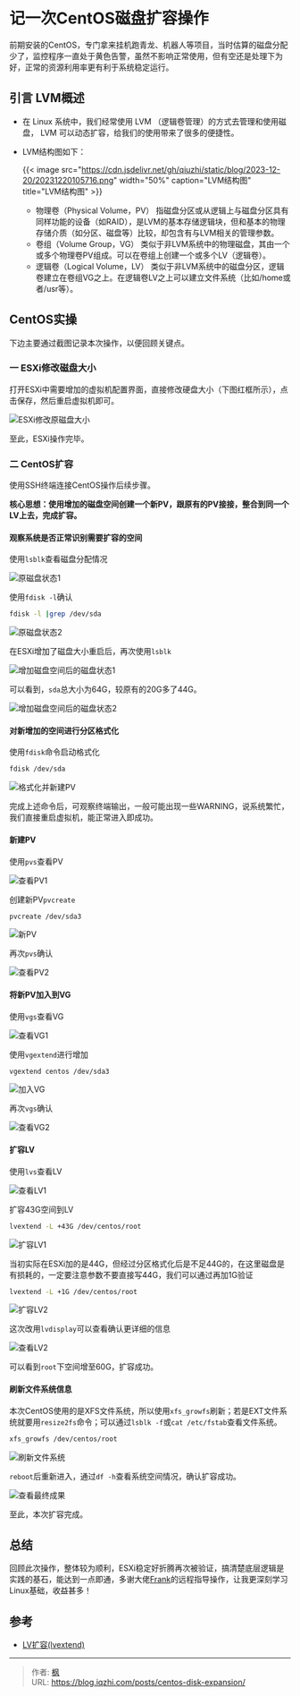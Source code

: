 # 记一次CentOS磁盘扩容操作


前期安装的CentOS，专门拿来挂机跑青龙、机器人等项目，当时估算的磁盘分配少了，监控程序一直处于黄色告警，虽然不影响正常使用，但有空还是处理下为好，正常的资源利用率更有利于系统稳定运行。

<!--more-->

## 引言 LVM概述

- 在 Linux 系统中，我们经常使用 LVM （逻辑卷管理）的方式去管理和使用磁盘， LVM 可以动态扩容，给我们的使用带来了很多的便捷性。

- LVM结构图如下：

  {{< image src="https://cdn.jsdelivr.net/gh/qiuzhi/static/blog/2023-12-20/20231220105716.png" width="50%" caption="LVM结构图" title="LVM结构图" >}}

  - 物理卷（Physical Volume，PV）
    指磁盘分区或从逻辑上与磁盘分区具有同样功能的设备（如RAID），是LVM的基本存储逻辑块，但和基本的物理存储介质（如分区、磁盘等）比较，却包含有与LVM相关的管理参数。
  - 卷组（Volume Group，VG）
    类似于非LVM系统中的物理磁盘，其由一个或多个物理卷PV组成。可以在卷组上创建一个或多个LV（逻辑卷）。
  - 逻辑卷（Logical Volume，LV）
    类似于非LVM系统中的磁盘分区，逻辑卷建立在卷组VG之上。在逻辑卷LV之上可以建立文件系统（比如/home或者/usr等）。

## CentOS实操

下边主要通过截图记录本次操作，以便回顾关键点。

### 一 ESXi修改磁盘大小

打开ESXi中需要增加的虚拟机配置界面，直接修改硬盘大小（下图红框所示），点击保存，然后重启虚拟机即可。

![ESXi修改原磁盘大小](https://cdn.jsdelivr.net/gh/qiuzhi/static/blog/2023-12-20/20231220103154.png)

至此，ESXi操作完毕。

### 二 CentOS扩容

使用SSH终端连接CentOS操作后续步骤。

**核心思想：使用增加的磁盘空间创建一个新PV，跟原有的PV接接，整合到同一个LV上去，完成扩容。**

#### 观察系统是否正常识别需要扩容的空间

使用`lsblk`查看磁盘分配情况

![原磁盘状态1](https://cdn.jsdelivr.net/gh/qiuzhi/static/blog/2023-12-20/20231220110012.png)

使用`fdisk -l`确认

```sh
fdisk -l |grep /dev/sda
```

![原磁盘状态2](https://cdn.jsdelivr.net/gh/qiuzhi/static/blog/2023-12-20/20231220110205.png)

在ESXi增加了磁盘大小重启后，再次使用`lsblk`

![增加磁盘空间后的磁盘状态1](https://cdn.jsdelivr.net/gh/qiuzhi/static/blog/2023-12-20/20231220110349.png)

可以看到，`sda`总大小为64G，较原有的20G多了44G。

![增加磁盘空间后的磁盘状态2](https://cdn.jsdelivr.net/gh/qiuzhi/static/blog/2023-12-20/20231220110847.png)

#### 对新增加的空间进行分区格式化

使用`fdisk`命令启动格式化

```sh
fdisk /dev/sda
```

![格式化并新建PV](https://cdn.jsdelivr.net/gh/qiuzhi/static/blog/2023-12-20/20231220111636.png)

完成上述命令后，可观察终端输出，一般可能出现一些WARNING，说系统繁忙，我们直接重启虚拟机，能正常进入即成功。

#### 新建PV

使用`pvs`查看PV

![查看PV1](https://cdn.jsdelivr.net/gh/qiuzhi/static/blog/2023-12-20/20231220112527.png)

创建新PV`pvcreate`

```sh
pvcreate /dev/sda3
```

![新PV](https://cdn.jsdelivr.net/gh/qiuzhi/static/blog/2023-12-20/20231220112739.png)

再次`pvs`确认

![查看PV2](https://cdn.jsdelivr.net/gh/qiuzhi/static/blog/2023-12-20/20231220112936.png)

#### 将新PV加入到VG

使用`vgs`查看VG

![查看VG1](https://cdn.jsdelivr.net/gh/qiuzhi/static/blog/2023-12-20/20231220113521.png)

使用`vgextend`进行增加

```sh
vgextend centos /dev/sda3
```

![加入VG](https://cdn.jsdelivr.net/gh/qiuzhi/static/blog/2023-12-20/20231220114351.png)

再次`vgs`确认

![查看VG2](https://cdn.jsdelivr.net/gh/qiuzhi/static/blog/2023-12-20/20231220114237.png)

#### 扩容LV

使用`lvs`查看LV

![查看LV1](https://cdn.jsdelivr.net/gh/qiuzhi/static/blog/2023-12-20/20231220114555.png)

扩容43G空间到LV

```sh
lvextend -L +43G /dev/centos/root
```

![扩容LV1](https://cdn.jsdelivr.net/gh/qiuzhi/static/blog/2023-12-20/20231220114932.png)

当初实际在ESXi加的是44G，但经过分区格式化后是不足44G的，在这里磁盘是有损耗的，一定要注意参数不要直接写44G，我们可以通过再加1G验证

```sh
lvextend -L +1G /dev/centos/root
```

![扩容LV2](https://cdn.jsdelivr.net/gh/qiuzhi/static/blog/2023-12-20/20231220115147.png)

这次改用`lvdisplay`可以查看确认更详细的信息

![查看LV2](https://cdn.jsdelivr.net/gh/qiuzhi/static/blog/2023-12-20/20231220115429.png)

可以看到`root`下空间增至60G，扩容成功。

#### 刷新文件系统信息

本次CentOS使用的是XFS文件系统，所以使用`xfs_growfs`刷新；若是EXT文件系统就要用`resize2fs`命令；可以通过`lsblk -f`或`cat /etc/fstab`查看文件系统。

```sh
xfs_growfs /dev/centos/root
```

![刷新文件系统](https://cdn.jsdelivr.net/gh/qiuzhi/static/blog/2023-12-20/20231220115738.png)

`reboot`后重新进入，通过`df -h`查看系统空间情况，确认扩容成功。

![查看最终成果](https://cdn.jsdelivr.net/gh/qiuzhi/static/blog/2023-12-20/20231220115951.png)

至此，本次扩容完成。

## 总结

回顾此次操作，整体较为顺利，ESXi稳定好折腾再次被验证，搞清楚底层逻辑是实践的基石，能达到一点即通，多谢大佬[Frank](http://www.qxzx.xyz/)的远程指导操作，让我更深刻学习Linux基础，收益甚多！

## 参考

- [LV扩容(lvextend)](https://www.jianshu.com/p/4c7acf819046)


---

> 作者: [枫](https://github.com/qiuzhi)  
> URL: https://blog.iqzhi.com/posts/centos-disk-expansion/  


